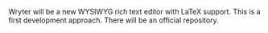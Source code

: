 Wryter will be a new WYSIWYG rich text editor with LaTeX support. This is a first development approach. There will be an official repository.
